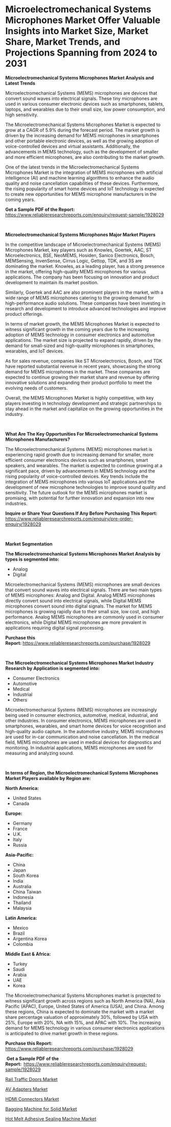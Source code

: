 <p><h1>Microelectromechanical Systems Microphones Market Offer Valuable Insights into Market Size, Market Share, Market Trends, and Projections Spanning from 2024 to 2031</h1></p><p><strong>Microelectromechanical Systems Microphones Market Analysis and Latest Trends</strong></p>
<p><p>Microelectromechanical Systems (MEMS) microphones are devices that convert sound waves into electrical signals. These tiny microphones are used in various consumer electronic devices such as smartphones, tablets, laptops, and wearables due to their small size, low power consumption, and high sensitivity.</p><p>The Microelectromechanical Systems Microphones Market is expected to grow at a CAGR of 5.9% during the forecast period. The market growth is driven by the increasing demand for MEMS microphones in smartphones and other portable electronic devices, as well as the growing adoption of voice-controlled devices and virtual assistants. Additionally, the advancements in MEMS technology, such as the development of smaller and more efficient microphones, are also contributing to the market growth.</p><p>One of the latest trends in the Microelectromechanical Systems Microphones Market is the integration of MEMS microphones with artificial intelligence (AI) and machine learning algorithms to enhance the audio quality and noise cancellation capabilities of these devices. Furthermore, the rising popularity of smart home devices and IoT technology is expected to create new opportunities for MEMS microphone manufacturers in the coming years.</p></p>
<p><strong>Get a Sample PDF of the Report:&nbsp;</strong> <a href="https://www.reliableresearchreports.com/enquiry/request-sample/1928029">https://www.reliableresearchreports.com/enquiry/request-sample/1928029</a></p>
<p>&nbsp;</p>
<p><strong>Microelectromechanical Systems Microphones Major Market Players</strong></p>
<p><p>In the competitive landscape of Microelectromechanical Systems (MEMS) Microphones Market, key players such as Knowles, Goertek, AAC, ST Microelectronics, BSE, NeoMEMS, Hosiden, Sanico Electronics, Bosch, MEMSensing, InvenSense, Cirrus Logic, Gettop, TDK, and 3S are dominating the market. Knowles, as a leading player, has a strong presence in the market, offering high-quality MEMS microphones for various applications. The company has been focusing on innovation and product development to maintain its market position.</p><p>Similarly, Goertek and AAC are also prominent players in the market, with a wide range of MEMS microphones catering to the growing demand for high-performance audio solutions. These companies have been investing in research and development to introduce advanced technologies and improve product offerings.</p><p>In terms of market growth, the MEMS Microphones Market is expected to witness significant growth in the coming years due to the increasing adoption of MEMS technology in consumer electronics and automotive applications. The market size is projected to expand rapidly, driven by the demand for small-sized and high-quality microphones in smartphones, wearables, and IoT devices.</p><p>As for sales revenue, companies like ST Microelectronics, Bosch, and TDK have reported substantial revenue in recent years, showcasing the strong demand for MEMS microphones in the market. These companies are expected to continue growing their market share and revenue by offering innovative solutions and expanding their product portfolio to meet the evolving needs of customers.</p><p>Overall, the MEMS Microphones Market is highly competitive, with key players investing in technology development and strategic partnerships to stay ahead in the market and capitalize on the growing opportunities in the industry.</p></p>
<p>&nbsp;</p>
<p><strong>What Are The Key Opportunities For Microelectromechanical Systems Microphones Manufacturers?</strong></p>
<p><p>The Microelectromechanical Systems (MEMS) microphones market is experiencing rapid growth due to increasing demand for smaller, more efficient consumer electronics devices such as smartphones, smart speakers, and wearables. The market is expected to continue growing at a significant pace, driven by advancements in MEMS technology and the rising popularity of voice-controlled devices. Key trends include the integration of MEMS microphones into various IoT applications and the development of new microphone technologies to improve sound quality and sensitivity. The future outlook for the MEMS microphones market is promising, with potential for further innovation and expansion into new industries.</p></p>
<p><strong>Inquire or Share Your Questions If Any Before Purchasing This Report:</strong> <a href="https://www.reliableresearchreports.com/enquiry/pre-order-enquiry/1928029">https://www.reliableresearchreports.com/enquiry/pre-order-enquiry/1928029</a></p>
<p>&nbsp;</p>
<p><strong>Market Segmentation</strong></p>
<p><strong>The Microelectromechanical Systems Microphones Market Analysis by types is segmented into:</strong></p>
<p><ul><li>Analog</li><li>Digital</li></ul></p>
<p><p>Microelectromechanical Systems (MEMS) microphones are small devices that convert sound waves into electrical signals. There are two main types of MEMS microphones: Analog and Digital. Analog MEMS microphones directly convert sound into electrical signals, while Digital MEMS microphones convert sound into digital signals. The market for MEMS microphones is growing rapidly due to their small size, low cost, and high performance. Analog MEMS microphones are commonly used in consumer electronics, while Digital MEMS microphones are more prevalent in applications requiring digital signal processing.</p></p>
<p><strong>Purchase this Report:&nbsp;</strong><a href="https://www.reliableresearchreports.com/purchase/1928029">https://www.reliableresearchreports.com/purchase/1928029</a></p>
<p>&nbsp;</p>
<p><strong>The Microelectromechanical Systems Microphones Market Industry Research by Application is segmented into:</strong></p>
<p><ul><li>Consumer Electronics</li><li>Automotive</li><li>Medical</li><li>Industrial</li><li>Others</li></ul></p>
<p><p>Microelectromechanical Systems (MEMS) microphones are increasingly being used in consumer electronics, automotive, medical, industrial, and other industries. In consumer electronics, MEMS microphones are used in smartphones, wearables, and smart home devices for voice recognition and high-quality audio capture. In the automotive industry, MEMS microphones are used for in-car communication and noise cancellation. In the medical field, MEMS microphones are used in medical devices for diagnostics and monitoring. In industrial applications, MEMS microphones are used for measuring and analyzing sound.</p></p>
<p>&nbsp;</p>
<p><strong>In terms of Region, the Microelectromechanical Systems Microphones Market Players available by Region are:</strong></p>
<p>
    <p> <strong> North America: </strong>
        <ul>
            <li>United States</li>
            <li>Canada</li>
        </ul>
        </p> 
    <p> <strong> Europe: </strong>
        <ul>
            <li>Germany</li>
            <li>France</li>
            <li>U.K.</li>
            <li>Italy</li>
            <li>Russia</li>
        </ul>
        </p> 
    <p> <strong> Asia-Pacific: </strong>
        <ul>
            <li>China</li>
            <li>Japan</li>
            <li>South Korea</li>
            <li>India</li>
            <li>Australia</li>
            <li>China Taiwan</li>
            <li>Indonesia</li>
            <li>Thailand</li>
            <li>Malaysia</li>
        </ul>
        </p> 
    <p> <strong> Latin America: </strong>
        <ul>
            <li>Mexico</li>
            <li>Brazil</li>
            <li>Argentina Korea</li>
            <li>Colombia</li>
        </ul>
        </p> 
    <p> <strong> Middle East & Africa: </strong>
        <ul>
            <li>Turkey</li>
            <li>Saudi</li>
            <li>Arabia</li>
            <li>UAE</li>
            <li>Korea</li>
        </ul>
    </p>
    </p>
<p><p>The Microelectromechanical Systems Microphones market is projected to witness significant growth across regions such as North America (NA), Asia Pacific (APAC), Europe, United States of America (USA), and China. Among these regions, China is expected to dominate the market with a market share percentage valuation of approximately 30%, followed by USA with 25%, Europe with 20%, NA with 15%, and APAC with 10%. The increasing demand for MEMS technology in various consumer electronics applications is anticipated to drive market growth in these regions.</p></p>
<p><strong>Purchase this Report: </strong><a href="https://www.reliableresearchreports.com/purchase/1928029">https://www.reliableresearchreports.com/purchase/1928029</a></p>
<p>&nbsp;<strong>Get a Sample PDF of the Report:&nbsp;&nbsp;</strong><a href="https://www.reliableresearchreports.com/enquiry/request-sample/1928029">https://www.reliableresearchreports.com/enquiry/request-sample/1928029</a></p>
<p><strong></strong></p>
<p><p><a href="https://github.com/josesg55/Market-Research-Report-List-1/blob/main/rail-traffic-doors-market.md">Rail Traffic Doors Market</a></p><p><a href="https://view.publitas.com/reportprime-1/av-adapters-market-research-report-reveals-the-latest-trends-and-opportunities-of-this-market-for-period-from-2024-2031/">AV Adapters Market</a></p><p><a href="https://view.publitas.com/reportprime-1/hdmi-connectors-market-size-market-share-and-global-market-analysis-report-2024-2031/">HDMI Connectors Market</a></p><p><a href="https://crocus-run-b5a.notion.site/Global-Bagging-Machine-for-Solid-Market-Size-and-Market-Trends-Insights-and-Projections-from-2024-t-4526152413dc4f1b8b8ff0e2c5b520ce">Bagging Machine for Solid Market</a></p><p><a href="https://gratis-rainforest-2ca.notion.site/Hot-Melt-Adhesive-Sealing-Machine-Market-A-Comprehensive-Report-of-its-Market-Share-Growth-Trends-213ab64e4fb4427090556d88d45f6b3b">Hot Melt Adhesive Sealing Machine Market</a></p></p>
